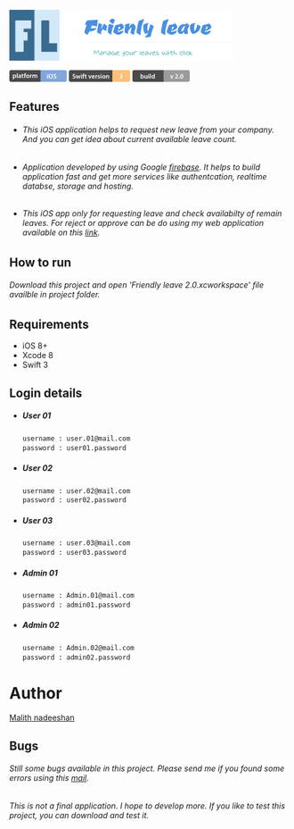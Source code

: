 ![](readmeimg/app_poster.png)
<!-- <img src="readmeimg/app_poster.png" width = "1000"> -->

![](readmeimg/Platform.png) ![](readmeimg/Build%20version.png) ![](readmeimg/Swift%20version.png)


## Features

* ###### This iOS application helps to request new leave from your company. And you can get idea about current available leave count.
* ###### Application developed by using Google [firebase](https://firebase.google.com). It helps to build application fast and get more services like authentcation, realtime databse, storage and hosting.
* ###### This iOS app only for requesting leave and check availabilty of remain leaves. For reject or approve can be do using my web application available on this [link](https://project-lms-fb008.firebaseapp.com/signInPage.html).



## How to run

###### Download this project and open 'Friendly leave 2.0.xcworkspace' file availble in project folder.

## Requirements

* iOS 8+
* Xcode 8
* Swift 3


## Login details

* ##### User 01
   ```sh
   username : user.01@mail.com
   password : user01.password
    ```
* ##### User 02
   ```sh
   username : user.02@mail.com
   password : user02.password
    ```
* ##### User 03
   ```sh
   username : user.03@mail.com
   password : user03.password
    ```
* ##### Admin 01
   ```sh
   username : Admin.01@mail.com
   password : admin01.password
    ```
* ##### Admin 02
   ```sh
   username : Admin.02@mail.com
   password : admin02.password
    ```

# Author
[Malith nadeeshan](m.nadeeshan@yahoo.co.uk)


## Bugs

###### Still some bugs available in this project. Please send me if you found some errors using this [mail](m.nadeeshan@yahoo.co.uk).


###### This is not a final application. I hope to develop more. If you like to test this project, you can download and test it.
